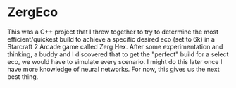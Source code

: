 # ZergEco
This was a C++ project that I threw together to try to determine the most efficient/quickest build to achieve a specific desired eco (set to 6k) in a Starcraft 2 Arcade game called Zerg Hex. After some experimentation and thinking, a buddy and I discovered that to get the "perfect" build for a select eco, we would have to simulate every scenario. I might do this later once I have more knowledge of neural networks. For now, this gives us the next best thing.
